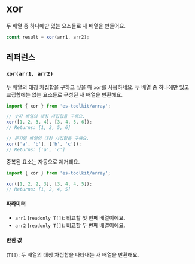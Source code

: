 # xor

두 배열 중 하나에만 있는 요소들로 새 배열을 만들어요.

```typescript
const result = xor(arr1, arr2);
```

## 레퍼런스

### `xor(arr1, arr2)`

두 배열의 대칭 차집합을 구하고 싶을 때 `xor`를 사용하세요. 두 배열 중 하나에만 있고 교집합에는 없는 요소들로 구성된 새 배열을 반환해요.

```typescript
import { xor } from 'es-toolkit/array';

// 숫자 배열의 대칭 차집합을 구해요.
xor([1, 2, 3, 4], [3, 4, 5, 6]);
// Returns: [1, 2, 5, 6]

// 문자열 배열의 대칭 차집합을 구해요.
xor(['a', 'b'], ['b', 'c']);
// Returns: ['a', 'c']
```

중복된 요소는 자동으로 제거돼요.

```typescript
import { xor } from 'es-toolkit/array';

xor([1, 2, 2, 3], [3, 4, 4, 5]);
// Returns: [1, 2, 4, 5]
```

#### 파라미터

- `arr1` (`readonly T[]`): 비교할 첫 번째 배열이에요.
- `arr2` (`readonly T[]`): 비교할 두 번째 배열이에요.

#### 반환 값

(`T[]`): 두 배열의 대칭 차집합을 나타내는 새 배열을 반환해요.
